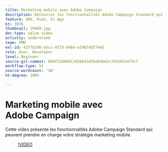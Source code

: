 ```yaml
---
title: Marketing mobile avec Adobe Campaign
description: Découvrez les fonctionnalités Adobe Campaign Standard qui peuvent prendre en charge votre stratégie marketing mobile.
feature: SMS, Push, In App
kt: 3976
thumbnail: 29468.jpg
doc-type: value video
activity: understand
team: PMM
exl-id: 4377b2d6-e5cc-4f25-b40a-e24b7ddf74ed
role: User, Developer
level: Beginner
source-git-commit: 89df23d00913d36b93d3be03b62c74320524f9c7
workflow-type: ht
source-wordcount: '36'
ht-degree: 100%

---
```


# Marketing mobile avec Adobe Campaign

Cette vidéo présente les fonctionnalités Adobe Campaign Standard qui peuvent prendre en charge votre stratégie marketing mobile.

>[!VIDEO](https://video.tv.adobe.com/v/29468?quality=12&learn=on)
